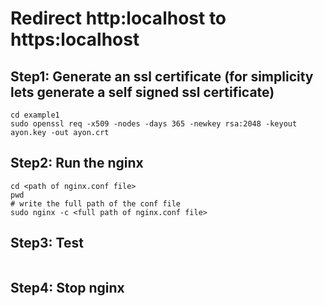 # Redirect http:localhost to https:localhost

## Step1: Generate an ssl certificate (for simplicity lets generate a self signed ssl certificate)
```
cd example1
sudo openssl req -x509 -nodes -days 365 -newkey rsa:2048 -keyout ayon.key -out ayon.crt
```


## Step2: Run the nginx
```
cd <path of nginx.conf file>
pwd 
# write the full path of the conf file
sudo nginx -c <full path of nginx.conf file>
```


## Step3: Test
```

```

## Step4: Stop nginx
```

```
